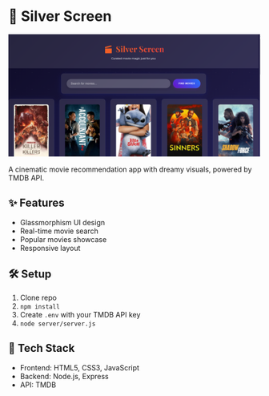 # 🎥 Silver Screen 

![Demo Screenshot](./public/images/demo.png)

A cinematic movie recommendation app with dreamy visuals, powered by TMDB API.

## ✨ Features
- Glassmorphism UI design
- Real-time movie search
- Popular movies showcase
- Responsive layout

## 🛠️ Setup
1. Clone repo
2. `npm install`
3. Create `.env` with your TMDB API key
4. `node server/server.js`

## 🌌 Tech Stack
- Frontend: HTML5, CSS3, JavaScript
- Backend: Node.js, Express
- API: TMDB